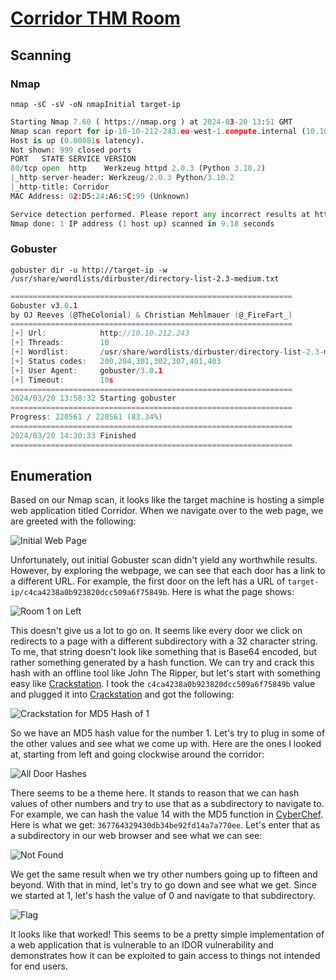 # [Corridor THM Room](https://tryhackme.com/r/room/corridor)
## Scanning
### Nmap
```
nmap -sC -sV -oN nmapInitial target-ip
```

```python
Starting Nmap 7.60 ( https://nmap.org ) at 2024-03-20 13:51 GMT
Nmap scan report for ip-10-10-212-243.eu-west-1.compute.internal (10.10.212.243)
Host is up (0.00081s latency).
Not shown: 999 closed ports
PORT   STATE SERVICE VERSION
80/tcp open  http    Werkzeug httpd 2.0.3 (Python 3.10.2)
|_http-server-header: Werkzeug/2.0.3 Python/3.10.2
|_http-title: Corridor
MAC Address: 02:D5:24:A6:5C:99 (Unknown)

Service detection performed. Please report any incorrect results at https://nmap.org/submit/ .
Nmap done: 1 IP address (1 host up) scanned in 9.18 seconds
```

### Gobuster
```
gobuster dir -u http://target-ip -w /usr/share/wordlists/dirbuster/directory-list-2.3-medium.txt
```

```go
===============================================================
Gobuster v3.0.1
by OJ Reeves (@TheColonial) & Christian Mehlmauer (@_FireFart_)
===============================================================
[+] Url:            http://10.10.212.243
[+] Threads:        10
[+] Wordlist:       /usr/share/wordlists/dirbuster/directory-list-2.3-medium.txt
[+] Status codes:   200,204,301,302,307,401,403
[+] User Agent:     gobuster/3.0.1
[+] Timeout:        10s
===============================================================
2024/03/20 13:58:32 Starting gobuster
===============================================================
Progress: 220561 / 220561 (83.34%)
===============================================================
2024/03/20 14:30:33 Finished
===============================================================
```

## Enumeration
Based on our Nmap scan, it looks like the target machine is hosting a simple web application titled Corridor. When we navigate over to the web page, we are greeted with the following:


![Initial Web Page](https://github.com/morganbritt19/TryHackMe-Writeups/assets/60797871/f00b7a93-1287-44cc-8886-e3764967e90a)



Unfortunately, out initial Gobuster scan didn't yield any worthwhile results. However, by exploring the webpage, we can see that each door has a link to a different URL. For example, the first door on the left has a URL of `target-ip/c4ca4238a0b923820dcc509a6f75849b`. Here is what the page shows:


![Room 1 on Left](https://github.com/morganbritt19/TryHackMe-Writeups/assets/60797871/3222eb53-daf8-4148-891d-61770e287313)



This doesn't give us a lot to go on. It seems like every door we click on redirects to a page with a different subdirectory with a 32 character string. To me, that string doesn't look like something that is Base64 encoded, but rather something generated by a hash function. We can try and crack this hash with an offline tool like John The Ripper, but let's start with something easy like [Crackstation](https://crackstation.net/). I took the `c4ca4238a0b923820dcc509a6f75849b` value and plugged it into [Crackstation](https://crackstation.net/) and got the following:


![Crackstation for MD5 Hash of 1](https://github.com/morganbritt19/TryHackMe-Writeups/assets/60797871/336b8a20-27f2-46bb-92ec-df178c85a2e0)



So we have an MD5 hash value for the number 1. Let's try to plug in some of the other values and see what we come up with. Here are the ones I looked at, starting from left and going clockwise around the corridor:


![All Door Hashes](https://github.com/morganbritt19/TryHackMe-Writeups/assets/60797871/7813edae-1c7b-4238-80f3-30189c07e691)



There seems to be a theme here. It stands to reason that we can hash values of other numbers and try to use that as a subdirectory to navigate to. For example, we can hash the value 14 with the MD5 function in [CyberChef](https://cyberchef.org). Here is what we get: `367764329430db34be92fd14a7a770ee`. Let's enter that as a subdirectory in our web browser and see what we can see:


![Not Found](https://github.com/morganbritt19/TryHackMe-Writeups/assets/60797871/3efe96f5-a725-4432-a50c-06c73650a2d8)



We get the same result when we try other numbers going up to fifteen and beyond. With that in mind, let's try to go down and see what we get. Since we started at 1, let's hash the value of 0 and navigate to that subdirectory. 


![Flag](https://github.com/morganbritt19/TryHackMe-Writeups/assets/60797871/c685cf78-31ce-48eb-945e-61196667e431)



It looks like that worked! This seems to be a pretty simple implementation of a web application that is vulnerable to an IDOR vulnerability and demonstrates how it can be exploited to gain access to things not intended for end users. 
